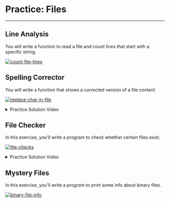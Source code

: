 # Practice: Files

---

## Line Analysis

You will write a function to read a file and count lines that start with a specific string.

[![count-file-lines](https://img.shields.io/static/v1?label=Open%20Project&message=count%20file%20lines&color=blue)](https://classroom.github.com/a/1kxDKuUN)

## Spelling Corrector

You will write a function that shows a corrected version of a file content

[![replace-char-in-file](https://img.shields.io/static/v1?label=Open%20Project&message=replace%20char%20in%20file&color=blue)](https://classroom.github.com/a/K1zOUhNZ)

<details><summary>Practice Solution Video</summary>

<div style="position: relative; padding-bottom: 56.25%; height: 0;"><iframe src="https://youtube.com/embed/pvoKy7b5QPk?rel=0" frameborder="0" webkitallowfullscreen mozallowfullscreen allowfullscreen style="position: absolute; top: 0; left: 0; width: 100%; height: 100%;"></iframe></div>

</details>

## File Checker

In this exercise, you'll write a program to check whether certain files exist.

[![file-checks](https://img.shields.io/static/v1?label=Open%20Project&message=file%20checks&color=blue)](https://classroom.github.com/a/Dajh96AT)

<details><summary>Practice Solution Video</summary>

<div style="position: relative; padding-bottom: 56.25%; height: 0;"><iframe src="https://www.youtube.com/embed/Q17ey-0NXY0?rel=0" title="YouTube video player" frameborder="0" allow="accelerometer; autoplay; clipboard-write; encrypted-media; gyroscope; picture-in-picture" allowfullscreen style="position: absolute; top: 0; left: 0; width: 100%; height: 100%;"></iframe></div>

</details>

## Mystery Files

In this exercise, you'll write a program to print some info about binary files.

[![binary-file-info](https://img.shields.io/static/v1?label=Open%20Project&message=binary%20file%20info&color=blue)](https://classroom.github.com/a/PYcGZs2t)
